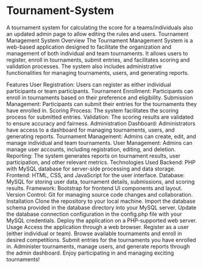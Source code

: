 # Tournament-System
A tournament system for calculating the score for a teams/individuals also an updated admin page to allow editing the rules and users.
Tournament Management System
Overview
The Tournament Management System is a web-based application designed to facilitate the organization and management of both individual and team tournaments. It allows users to register, enroll in tournaments, submit entries, and facilitates scoring and validation processes. The system also includes administrative functionalities for managing tournaments, users, and generating reports.

Features
User Registration: Users can register as either individual participants or team participants.
Tournament Enrollment: Participants can enroll in tournaments based on their preference and eligibility.
Submission Management: Participants can submit their entries for the tournaments they have enrolled in.
Scoring Process: The system facilitates the scoring process for submitted entries.
Validation: The scoring results are validated to ensure accuracy and fairness.
Administration Dashboard: Administrators have access to a dashboard for managing tournaments, users, and generating reports.
Tournament Management: Admins can create, edit, and manage individual and team tournaments.
User Management: Admins can manage user accounts, including registration, editing, and deletion.
Reporting: The system generates reports on tournament results, user participation, and other relevant metrics.
Technologies Used
Backend: PHP with MySQL database for server-side processing and data storage.
Frontend: HTML, CSS, and JavaScript for the user interface.
Database: MySQL for storing user data, tournament details, submissions, and scoring results.
Framework: Bootstrap for frontend UI components and layout.
Version Control: Git for managing source code changes and collaboration.
Installation
Clone the repository to your local machine.
Import the database schema provided in the database directory into your MySQL server.
Update the database connection configuration in the config.php file with your MySQL credentials.
Deploy the application on a PHP-supported web server.
Usage
Access the application through a web browser.
Register as a user (either individual or team).
Browse available tournaments and enroll in desired competitions.
Submit entries for the tournaments you have enrolled in.
Administer tournaments, manage users, and generate reports through the admin dashboard.
Enjoy participating in and managing exciting tournaments!
